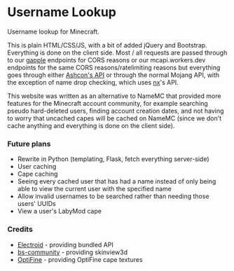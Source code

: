 # Username Lookup
Username lookup for Minecraft.

This is plain HTML/CSS/JS, with a bit of added jQuery and Bootstrap. Everything is done on the client side. Most / all requests are passed through to our [gapple](https://api.gapple.pw) endpoints for CORS reasons or our mcapi.workers.dev endpoints for the same CORS reasons/ratelimiting reasons but everything goes through either [Ashcon's API](https://github.com/Electroid/mojang-api) or through the normal Mojang API, with the exception of name drop checking, which uses [nx](https://github.com/fall)'s API.

This website was written as an alternative to NameMC that provided more features for the Minecraft account community, for example searching pseudo hard-deleted users, finding account creation dates, and not having to worry that uncached capes will be cached on NameMC (since we don't cache anything and everything is done on the client side).

### Future plans
- Rewrite in Python (templating, Flask, fetch everything server-side)
- User caching
- Cape caching
- Seeing every cached user that has had a name instead of only being able to view the current user with the specified name
- Allow invalid usernames to be searched rather than needing those users' UUIDs
- View a user's LabyMod cape

### Credits
- [Electroid](https://github.com/Electroid) - providing bundled API
- [bs-community](https://github.com/bs-community) - providing skinview3d
- [OptiFine](https://optifine.net) - providing OptiFine cape textures
